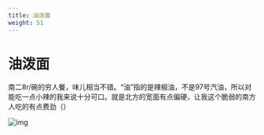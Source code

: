 ```yaml
---
title: 油泼面
weight: 51
---
```


# 油泼面

南二8r/碗的穷人餐，味儿相当不错。“油”指的是辣椒油，不是97号汽油，所以对能吃一点小辣的我来说十分可口。就是北方的宽面有点偏硬，让我这个脆弱的南方人吃的有点费劲（）

![img](https://picgo-1308721606.cos.ap-beijing.myqcloud.com/img/07D6A869E390831D8F09CDA0A19E1BDB.jpg)

